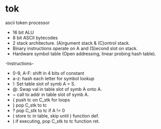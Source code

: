 # tok
 ascii token processor

- 16 bit ALU
- 8 bit ASCII bytecodes
- 2 stack architecture. (A)rgument stack & (C)ontrol stack. 
- Binary instructions operate on A and (S)econd slot on stack. 
- Hardware symbol table (Open addressing, linear probing hash table).


-Instructions-
- 0-9, A-F:  shift in 4 bits of constant
- a-z:       hash each letter for symbol lookup
- !:         Set table slot of symb A = S.
- @:         Swap val in table slot of symb A onto A.
- ~          call to addr in table slot of symb A.
- {          push tc on C_stk for loops
- }          pop C_stk to tc
- ?          pop C_stk to tc if A != 0
- (          store tc in table, skip until ) function def.
- )          if executing, pop C_stk to tc function ret. 
